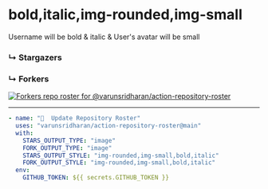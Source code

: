 # bold,italic,img-rounded,img-small
Username will be bold & italic & User's avatar will be small

### ↳ Stargazers

<!-- REPOSITORY_STARS:START -->

<!-- REPOSITORY_STARS:END -->

### ↳ Forkers

<!-- REPOSITORY_FORKS:START -->
[![Forkers repo roster for @varunsridharan/action-repository-roster](https://raw.githubusercontent.com/varunsridharan/action-repository-roster/main/examples/roster-images/multiple-style-forks.svg?1604333846)](https://github.com/varunsridharan/action-repository-roster/stargazers)
<!-- REPOSITORY_FORKS:END -->

---

```yml
- name: "🐔  Update Repository Roster"
  uses: "varunsridharan/action-repository-roster@main"
  with:
    STARS_OUTPUT_TYPE: "image"
    FORK_OUTPUT_TYPE: "image"
    STARS_OUTPUT_STYLE: "img-rounded,img-small,bold,italic"
    FORK_OUTPUT_STYLE: "img-rounded,img-small,bold,italic"
  env:
    GITHUB_TOKEN: ${{ secrets.GITHUB_TOKEN }}
```